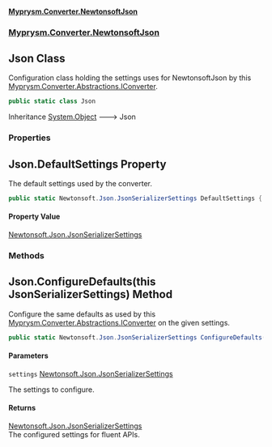 #### [Myprysm.Converter.NewtonsoftJson](index.md 'index')
### [Myprysm.Converter.NewtonsoftJson](index.md#Myprysm.Converter.NewtonsoftJson 'Myprysm.Converter.NewtonsoftJson')

## Json Class

Configuration class holding the settings uses for NewtonsoftJson by this [Myprysm.Converter.Abstractions.IConverter](https://docs.microsoft.com/en-us/dotnet/api/Myprysm.Converter.Abstractions.IConverter 'Myprysm.Converter.Abstractions.IConverter').

```csharp
public static class Json
```

Inheritance [System.Object](https://docs.microsoft.com/en-us/dotnet/api/System.Object 'System.Object') &#129106; Json
### Properties

<a name='Myprysm.Converter.NewtonsoftJson.Json.DefaultSettings'></a>

## Json.DefaultSettings Property

The default settings used by the converter.

```csharp
public static Newtonsoft.Json.JsonSerializerSettings DefaultSettings { get; }
```

#### Property Value
[Newtonsoft.Json.JsonSerializerSettings](https://docs.microsoft.com/en-us/dotnet/api/Newtonsoft.Json.JsonSerializerSettings 'Newtonsoft.Json.JsonSerializerSettings')
### Methods

<a name='Myprysm.Converter.NewtonsoftJson.Json.ConfigureDefaults(thisNewtonsoft.Json.JsonSerializerSettings)'></a>

## Json.ConfigureDefaults(this JsonSerializerSettings) Method

Configure the same defaults as used by this [Myprysm.Converter.Abstractions.IConverter](https://docs.microsoft.com/en-us/dotnet/api/Myprysm.Converter.Abstractions.IConverter 'Myprysm.Converter.Abstractions.IConverter') on the given settings.

```csharp
public static Newtonsoft.Json.JsonSerializerSettings ConfigureDefaults(this Newtonsoft.Json.JsonSerializerSettings settings);
```
#### Parameters

<a name='Myprysm.Converter.NewtonsoftJson.Json.ConfigureDefaults(thisNewtonsoft.Json.JsonSerializerSettings).settings'></a>

`settings` [Newtonsoft.Json.JsonSerializerSettings](https://docs.microsoft.com/en-us/dotnet/api/Newtonsoft.Json.JsonSerializerSettings 'Newtonsoft.Json.JsonSerializerSettings')

The settings to configure.

#### Returns
[Newtonsoft.Json.JsonSerializerSettings](https://docs.microsoft.com/en-us/dotnet/api/Newtonsoft.Json.JsonSerializerSettings 'Newtonsoft.Json.JsonSerializerSettings')  
The configured settings for fluent APIs.